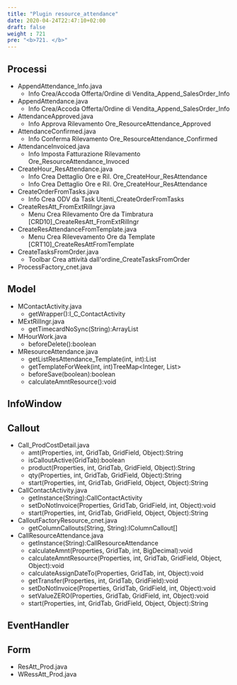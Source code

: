 ```yaml
---
title: "Plugin resource_attendance"
date: 2020-04-24T22:47:10+02:00
draft: false
weight : 721
pre: "<b>721. </b>"
---
```


## Processi
- AppendAttendance_Info.java
    - Info Crea/Accoda Offerta/Ordine di Vendita_Append_SalesOrder_Info
- AppendAttendance.java
    - Info Crea/Accoda Offerta/Ordine di Vendita_Append_SalesOrder_Info
- AttendanceApproved.java
    - Info Approva Rilevamento Ore_ResourceAttendance_Approved
- AttendanceConfirmed.java
    - Info Conferma Rilevamento Ore_ResourceAttendance_Confirmed
- AttendanceInvoiced.java
    - Info Imposta Fatturazione Rilevamento Ore_ResourceAttendance_Invoced
- CreateHour_ResAttendance.java
    - Info Crea Dettaglio Ore e Ril. Ore_CreateHour_ResAttendance
    - Info Crea Dettaglio Ore e Ril. Ore_CreateHour_ResAttendance
- CreateOrderFromTasks.java
    - Info Crea ODV da Task Utenti_CreateOrderFromTasks
- CreateResAtt_FromExtRilIngr.java
    - Menu Crea Rilevamento Ore da Timbratura [CRD10]_CreateResAtt_FromExtRilIngr
- CreateResAttendanceFromTemplate.java
    - Menu Crea Rilevevamento Ore da Template [CRT10]_CreateResAttFromTemplate
- CreateTasksFromOrder.java
    - Toolbar Crea attività dall'ordine_CreateTasksFromOrder
- ProcessFactory_cnet.java
## Model
- MContactActivity.java
    - getWrapper():I_C_ContactActivity
- MExtRilIngr.java
    - getTimecardNoSync(String):ArrayList<MExtRilIngr>
- MHourWork.java
    - beforeDelete():boolean
- MResourceAttendance.java
    - getListResAttendance_Template(int, int):List<MResourceAttendance>
    - getTemplateForWeek(int, int)TreeMap<Integer, List<MResourceAttendance>>
    - beforeSave(boolean):boolean
    - calculateAmntResource():void
## InfoWindow

## Callout
- Call_ProdCostDetail.java
    - amt(Properties, int, GridTab, GridField, Object):String
    - isCalloutActive(GridTab):boolean
    - product(Properties, int, GridTab, GridField, Object):String
    - qty(Properties, int, GridTab, GridField, Object):String
    - start(Properties, int, GridTab, GridField, Object, Object):String
- CallContactActivity.java
    - getInstance(String):CallContactActivity
    - setDoNotInvoice(Properties, GridTab, GridField, int, Object):void
    - start(Properties, int, GridTab, GridField, Object, Object):String
- CalloutFactoryResource_cnet.java
    - getColumnCallouts(String, String):IColumnCallout[]
- CallResourceAttendance.java
    - getInstance(String):CallResourceAttendance
    - calculateAmnt(Properties, GridTab, int, BigDecimal):void
    - calculateAmntResource(Properties, int, GridTab, GridField, Object, Object):void
    - calculateAssignDateTo(Properties, GridTab, int, Object):void
    - getTransfer(Properties, int, GridTab, GridField):void
    - setDoNotInvoice(Properties, GridTab, GridField, int, Object):void
    - setValueZERO(Properties, GridTab, GridField, int, Object):void
    - start(Properties, int, GridTab, GridField, Object, Object):String
## EventHandler

## Form
- ResAtt_Prod.java
- WRessAtt_Prod.java
